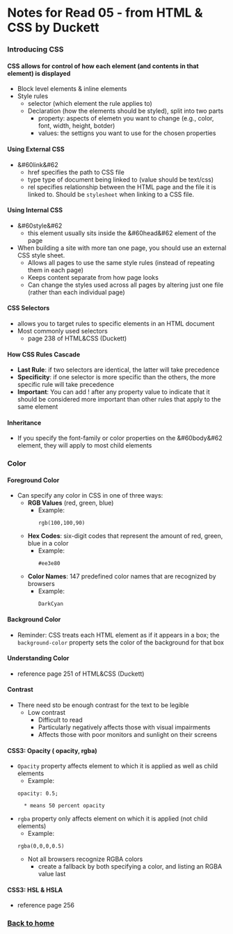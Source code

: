 # Notes for Read 05 - from HTML & CSS by Duckett

### **Introducing CSS**

#### **CSS allows for control of how each element (and contents in that element) is displayed**

* Block level elements & inline elements
* Style rules
    * selector (which element the rule applies to)
    * Declaration (how the elements should be styled), split into two parts
        * property: aspects of elemetn you want to change (e.g., color, font, width, height, botder)
        * values: the settigns you want to use for the chosen properties

#### **Using External CSS**

* &#60link&#62
    * href specifies the path to CSS file
    * type type of document being linked to (value should be text/css)
    * rel specifies relationship between the HTML page and the file it is linked to. Should be ```stylesheet``` when linking to a CSS file.

#### **Using Internal CSS**

* &#60style&#62
    * this element usually sits inside the &#60head&#62 element of the page
* When building a site with more tan one page, you should use an external CSS style sheet.
    * Allows all pages to use the same style rules (instead of repeating them in each page)
    * Keeps content separate from how page looks
    * Can change the styles used across all pages by altering just one file (rather than each individual page)

#### **CSS Selectors**

* allows you to target rules to specific elements in an HTML document
* Most commonly used selectors
    * page 238 of HTML&CSS (Duckett)

#### **How CSS Rules Cascade**

* **Last Rule**: if two selectors are identical, the latter will take precedence
* **Specificity**: if one selector is more specific than the others, the more specific rule will take precedence
* **Important**: You can add ! after any property value to indicate that it should be considered more important than other rules that apply to the same element

#### **Inheritance**

* If you specify the font-family or color properties on the &#60body&#62 element, they will apply to most child elements

### **Color**

#### **Foreground Color**

* Can specify any color in CSS in one of three ways:
    * **RGB Values** (red, green, blue)
        * Example:
            ```
            rgb(100,100,90)
            ```
    * **Hex Codes**: six-digit codes that represent the amount of red, green, blue in a color
        * Example:
            ```
            #ee3e80
            ```
    * **Color Names**: 147 predefined color names that are recognized by browsers
        * Example:
            ```
            DarkCyan
            ```

#### **Background Color**

* Reminder: CSS treats each HTML element as if it appears in a box; the ```background-color``` property sets the color of the background for that box

#### **Understanding Color**

* reference page 251 of HTML&CSS (Duckett)

#### **Contrast**

* There need sto be enough contrast for the text to be legible
    * Low contrast
        * Difficult to read
        * Particularly negatively affects those with visual impairments
        * Affects those with poor monitors and sunlight on their screens

#### **CSS3: Opacity** ( opacity, rgba)

* ```Opacity``` property affects element to which it is applied as well as child elements
    * Example:
    ```
    opacity: 0.5;
    ```
        * means 50 percent opacity

* ```rgba``` property only affects element on which it is applied (not child elements)
    * Example:
    ```
    rgba(0,0,0,0.5)
    ```
    * Not all browsers recognize RGBA colors
        * create a fallback by both specifying a color, and listing an RGBA value last

#### **CSS3: HSL & HSLA**

* reference page 256


### [Back to home](https://dcalhoun286.github.io/reading-notes/)